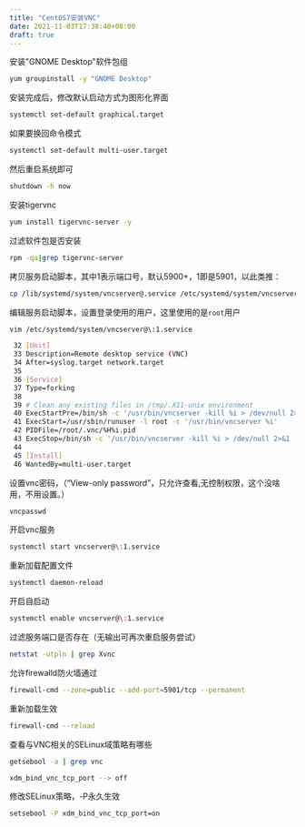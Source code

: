 ```yaml
---
title: "CentOS7安装VNC"
date: 2021-11-03T17:38:40+08:00
draft: true
---
```




安装"GNOME Desktop"软件包组

```bash
yum groupinstall -y "GNOME Desktop" 
```

 

安装完成后，修改默认启动方式为图形化界面

```bash
systemctl set-default graphical.target
```

 

如果要换回命令模式 

```bash
systemctl set-default multi-user.target 
```

 

然后重启系统即可

```bash
shutdown -h now
```

 

安装tigervnc

```bash
yum install tigervnc-server -y
```

 

过滤软件包是否安装

```bash
rpm -qa|grep tigervnc-server
```

 

拷贝服务启动脚本，其中1表示端口号，默认5900+，1即是5901，以此类推：

```bash
cp /lib/systemd/system/vncserver@.service /etc/systemd/system/vncserver@:1.service
```

 

编辑服务启动脚本，设置登录使用的用户，这里使用的是`root`用户

```bash
vim /etc/systemd/system/vncserver@\:1.service
```

 

```bash
 32 [Unit]
 33 Description=Remote desktop service (VNC)
 34 After=syslog.target network.target
 35 
 36 [Service]
 37 Type=forking
 38 
 39 # Clean any existing files in /tmp/.X11-unix environment
 40 ExecStartPre=/bin/sh -c '/usr/bin/vncserver -kill %i > /dev/null 2>&1 || :'
 41 ExecStart=/usr/sbin/runuser -l root -c '/usr/bin/vncserver %i'
 42 PIDFile=/root/.vnc/%H%i.pid
 43 ExecStop=/bin/sh -c '/usr/bin/vncserver -kill %i > /dev/null 2>&1 || :'
 44 
 45 [Install]
 46 WantedBy=multi-user.target
```

 

设置vnc密码，（“View-only password”，只允许查看,无控制权限，这个没啥用，不用设置。）

```bash
vncpasswd
```

 

开启vnc服务

```bash
systemctl start vncserver@\:1.service
```

 

重新加载配置文件

```bash
systemctl daemon-reload
```

 

开启自启动

```bash
systemctl enable vncserver@\:1.service
```

 

过滤服务端口是否存在（无输出可再次重启服务尝试）

```bash
netstat -utpln | grep Xvnc
```

 

允许firewalld防火墙通过

```bash
firewall-cmd --zone=public --add-port=5901/tcp --permanent
```

 

重新加载生效

```bash
firewall-cmd --reload
```

 

查看与VNC相关的SELinux域策略有哪些

```bash
getsebool -a | grep vnc

xdm_bind_vnc_tcp_port --> off
```

 

修改SELinux策略，-P永久生效

```bash
setsebool -P xdm_bind_vnc_tcp_port=on
```


